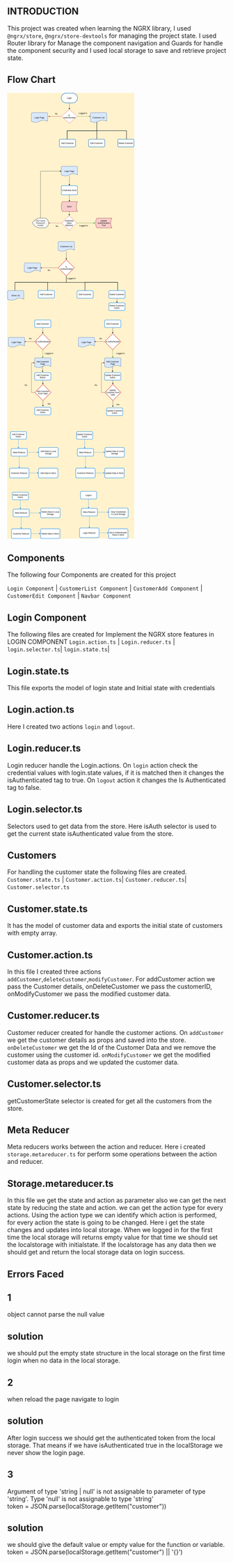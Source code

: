 
## INTRODUCTION

This project was created when learning the NGRX library, I used `@ngrx/store`, `@ngrx/store-devtools` for managing the project state. I used Router library for Manage the component navigation and Guards for handle the component security and I used local storage to save and retrieve project state.

## Flow Chart

![Getting Started](src/assets/FlowChart.jpg)

## Components

The following four Components are created for this project

`Login Component`  |
`CustomerList Component`  |
`CustomerAdd Component`  |
`CustomerEdit Component`  |
`Navbar Component`

## Login Component

The following files are created for Implement the NGRX store features in LOGIN COMPONENT
`Login.action.ts` |
`Login.reducer.ts` |
`login.selector.ts`|
`login.state.ts`|

## Login.state.ts

This file exports the model of login state and Initial state with credentials

## Login.action.ts

Here I created two actions `login` and `logout`. 

## Login.reducer.ts

Login reducer handle the Login.actions. On `login` action check the credential values with login.state values, if it is matched then it changes the isAuthenticated tag to true.
On `logout` action it changes the Is Authenticated tag to false.

## Login.selector.ts

Selectors used to get data from the store. Here isAuth selector is used to get the current state isAuthenticated value from the store.

## Customers

For handling the customer state the following files are created. 
`Customer.state.ts` |
`Customer.action.ts`|
`Customer.reducer.ts`|
`Customer.selector.ts`

## Customer.state.ts

It has the model of customer data and exports the initial state of customers with empty array.

## Customer.action.ts

In this file I created three actions `addCustomer`,`deleteCustomer`,`modifyCustomer`.
For addCustomer action we pass the Customer details, onDeleteCustomer we pass the customerID, onModifyCustomer we pass the modified customer data.

## Customer.reducer.ts

Customer reducer created for handle the customer actions. On `addCustomer` we get the customer details as props and saved into the store. `onDeleteCustomer` we get the Id of the Customer Data and we remove the customer using the customer id. `onModifyCustomer` we get the modified customer data
as props and we updated the customer data. 

## Customer.selector.ts

getCustomerState selector is created for get all the customers from the store.

## Meta Reducer

Meta reducers works between the action and reducer. Here i created `storage.metareducer.ts` for perform some operations between the action and reducer.
## Storage.metareducer.ts

In this file we get the state and action as parameter also we can get the next state 
by reducing the state and action. we can get the action type for every actions. Using the action type we can identify which action is performed, for every action the state is going to be changed. Here i get the state changes and updates into local storage. When we logged in for the first time the local storage will returns empty value for that time we should set the localstorage with initialstate. If the localstorage has any data then we should get and return the local storage data on login success.

## Errors Faced

## 1
object cannot parse the null value
## solution
we should put the empty state structure in the local storage on the first time login when no data in the local storage.
## 2
when reload the page navigate to login
## solution
After login success we should get the authenticated token from the local storage. That means if we have isAuthenticated true in the localStorage we never show the login page.
## 3 
Argument of type 'string | null' is not assignable to parameter of type 'string'.
  Type 'null' is not assignable to type 'string' <br/>
    token = JSON.parse(localStorage.getItem("customer")) 
## solution
we should give the default value or empty value for the function or variable. <br/>
    token = JSON.parse(localStorage.getItem("customer") || '{}') 




